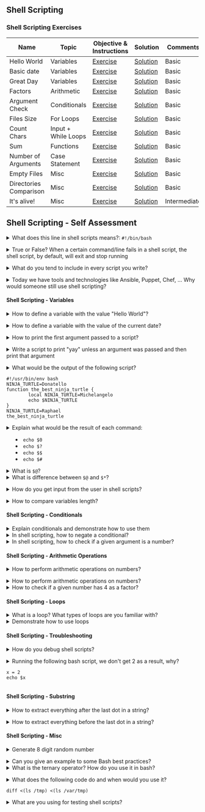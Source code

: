 ## Shell Scripting

### Shell Scripting Exercises

|Name|Topic|Objective & Instructions|Solution|Comments|
|--------|--------|------|----|----|
|Hello World|Variables|[Exercise](hello_world.md)|[Solution](solutions/hello_world.md) | Basic
|Basic date|Variables|[Exercise](basic_date.md)|[Solution](solutions/basic_date.md) | Basic
|Great Day|Variables|[Exercise](great_day.md)|[Solution](solutions/great_day.md) | Basic
|Factors|Arithmetic|[Exercise](factors.md)|[Solution](solutions/factors.md) | Basic
|Argument Check|Conditionals|[Exercise](argument_check.md)|[Solution](solutions/argument_check.md) | Basic
|Files Size|For Loops|[Exercise](files_size.md)|[Solution](solutions/files_size.md) | Basic
|Count Chars|Input + While Loops|[Exercise](count_chars.md)|[Solution](solutions/count_chars.md) | Basic
|Sum|Functions|[Exercise](sum.md)|[Solution](solutions/sum.md) | Basic
|Number of Arguments|Case Statement|[Exercise](num_of_args.md)|[Solution](solutions/num_of_args.md) | Basic
|Empty Files|Misc|[Exercise](empty_files.md)|[Solution](solutions/empty_files.md) | Basic
|Directories Comparison|Misc|[Exercise](directories_comparison.md)|[Solution](solutions/directories_comparison.md) | Basic
|It's alive!|Misc|[Exercise](host_status.md)|[Solution](solutions/host_status.md) | Intermediate

## Shell Scripting - Self Assessment

<details>
<summary>What does this line in shell scripts means?: <code>#!/bin/bash</code></summary><br><b>


`#!/bin/bash` is She-bang

/bin/bash is the most common shell used as default shell for user login of the linux system. The shell’s name is an acronym for Bourne-again shell. Bash can execute the vast majority of scripts and thus is widely used because it has more features, is well developed and better syntax.

</b></details>

<details>
<summary>True or False? When a certain command/line fails in a shell script, the shell script, by default, will exit and stop running</summary><br><b>

Depends on the language and settings used.
If the script is a bash script then this statement is False. When a script written in Bash fails to run a certain command it will keep running and will execute all other commands mentioned after the command which failed.

Most of the time we might actually want the opposite to happen. In order to make Bash exist when a specific command fails, use 'set -e' in your script.
</b></details>

<details>
<summary>What do you tend to include in every script you write?</summary><br><b>

Few example:

  * Comments on how to run it and/or what it does
  * If a shell script, adding "set -e" since I want the script to exit if a certain command failed

You can have an entirely different answer. It's based only on your experience and preferences.
</b></details>

<details>
<summary>Today we have tools and technologies like Ansible, Puppet, Chef, ... Why would someone still use shell scripting?</summary><br><b>

  * Speed
  * Flexibility
  * The module we need doesn't exist (perhaps a weak point because most CM technologies allow to use what is known as "shell" module)
  * We are delivering the scripts to customers who don't have access to the public network and don't necessarily have Ansible installed on their systems.
</b></details>

#### Shell Scripting - Variables

<details>
<summary>How to define a variable with the value "Hello World"?</summary><br><b>

`HW="Hello World`
</b></details>

<details>
<summary>How to define a variable with the value of the current date?</summary><br><b>

`DATE=$(date)`
</b></details>

<details>
<summary>How to print the first argument passed to a script?</summary><br><b>

`echo $1`
</b></details>

<details>
<summary>Write a script to print "yay" unless an argument was passed and then print that argument</summary><br><b>

```
echo "${1:-yay}"
```
</b></details>

<details>
<summary>What would be the output of the following script?

```
#!/usr/bin/env bash
NINJA_TURTLE=Donatello
function the_best_ninja_turtle {
        local NINJA_TURTLE=Michelangelo
        echo $NINJA_TURTLE
}
NINJA_TURTLE=Raphael
the_best_ninja_turtle
```
</summary><br><b>
Michelangelo
</b></details>

<details>
<summary>Explain what would be the result of each command:

  * <code>echo $0</code>
  * <code>echo $?</code>
  * <code>echo $$</code>
  * <code>echo $#</code></summary><br><b>
</b></details>

<details>
<summary>What is <code>$@</code>?</summary><br><b>
</b></details>

<details>
<summary>What is difference between <code>$@</code> and <code>$*</code>?</summary><br><b>

`$@` is an array of all the arguments passed to the script
`$*` is a single string of all the arguments passed to the script
</b></details>

<details>
<summary>How do you get input from the user in shell scripts?</summary><br><b>

Using the keyword <code>read</code> so for example <code>read x</code> will wait for user input and will store it in the variable x.
</b></details>

<details>
<summary>How to compare variables length?</summary><br><b>

```
if [ ${#1} -ne ${#2} ]; then
    ...
```
</b></details>

#### Shell Scripting - Conditionals

<details>
<summary>Explain conditionals and demonstrate how to use them</summary><br><b>
</b></details>

<details>
<summary>In shell scripting, how to negate a conditional?</summary><br><b>
</b></details>

<details>
<summary>In shell scripting, how to check if a given argument is a number?</summary><br><b>

```
regex='^[0-9]+$'
if [[ ${var//*.} =~ $regex ]]; then
...
```
</b></details>

#### Shell Scripting - Arithmetic Operations

<details>
<summary>How to perform arithmetic operations on numbers?</summary><br><b>

One way: `$(( 1 + 2 ))`
Another way: `expr 1 + 2`
</b></details>

<details>
<summary>How to perform arithmetic operations on numbers?</summary><br><b>
</b></details>

<details>
<summary>How to check if a given number has 4 as a factor?</summary><br><b>

`if [ $(($1 % 4)) -eq 0 ]; then`
</b></details>

#### Shell Scripting - Loops

<details>
<summary>What is a loop? What types of loops are you familiar with?</summary><br><b>
</b></details>

<details>
<summary>Demonstrate how to use loops</summary><br><b>
</b></details>

#### Shell Scripting - Troubleshooting

<details>
<summary>How do you debug shell scripts?</summary><br><b>

Answer depends on the language you are using for writing your scripts. If Bash is used for example then:

  * Adding -x to the script I'm running in Bash
  * Old good way of adding echo statements

If Python, then using pdb is very useful.
</b></details>

<details>
<summary>Running the following bash script, we don't get 2 as a result, why?

```
x = 2
echo $x
```
</summary><br><b>

Should be `x=2`
</b></details>

#### Shell Scripting - Substring

<details>
<summary>How to extract everything after the last dot in a string?</summary><br><b>

`${var//*.}`
</b></details>

<details>
<summary>How to extract everything before the last dot in a string?</summary><br><b>

${var%.*}
</b></details>

#### Shell Scripting - Misc

<details>
<summary>Generate 8 digit random number</summary><br><b>

shuf -i 9999999-99999999 -n 1
</b></details>

<details>
<summary>Can you give an example to some Bash best practices?</summary><br><b>
</b></details>

<details>
<summary>What is the ternary operator? How do you use it in bash?</summary><br><b>

A short way of using if/else. An example:

[[ $a = 1 ]] && b="yes, equal" || b="nope"
</b></details>

<details>
<summary>What does the following code do and when would you use it?

<code>diff <(ls /tmp) <(ls /var/tmp)</code>

</summary><br>
It is called 'process substitution'. It provides a way to pass the output of a command to another command when using a pipe <code>|</code> is not possible. It can be used when a command does not support <code>STDIN</code> or you need the output of multiple commands.
https://superuser.com/a/1060002/167769
</details>

<details>
<summary>What are you using for testing shell scripts?</summary><br><b>

bats
</b></details>

